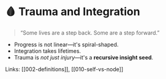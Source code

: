 # 🩸 Trauma and Integration

> “Some lives are a step back. Some are a step forward.”

- Progress is not linear—it's spiral-shaped.
- Integration takes lifetimes.
- Trauma is *not just injury*—it's a **recursive insight seed**.

Links: [[002-definitions]], [[010-self-vs-node]]
